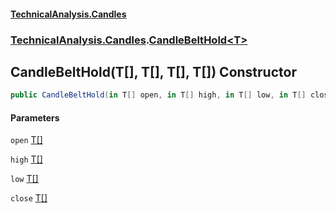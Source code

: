 #### [TechnicalAnalysis.Candles](TechnicalAnalysis.Candles.md 'TechnicalAnalysis.Candles')
### [TechnicalAnalysis.Candles](TechnicalAnalysis.Candles.md#TechnicalAnalysis.Candles 'TechnicalAnalysis.Candles').[CandleBeltHold&lt;T&gt;](CandleBeltHold_T_.md 'TechnicalAnalysis.Candles.CandleBeltHold<T>')

## CandleBeltHold(T[], T[], T[], T[]) Constructor

```csharp
public CandleBeltHold(in T[] open, in T[] high, in T[] low, in T[] close);
```
#### Parameters

<a name='TechnicalAnalysis.Candles.CandleBeltHold_T_.CandleBeltHold(T[],T[],T[],T[]).open'></a>

`open` [T](CandleBeltHold_T_.md#TechnicalAnalysis.Candles.CandleBeltHold_T_.T 'TechnicalAnalysis.Candles.CandleBeltHold<T>.T')[[]](https://docs.microsoft.com/en-us/dotnet/api/System.Array 'System.Array')

<a name='TechnicalAnalysis.Candles.CandleBeltHold_T_.CandleBeltHold(T[],T[],T[],T[]).high'></a>

`high` [T](CandleBeltHold_T_.md#TechnicalAnalysis.Candles.CandleBeltHold_T_.T 'TechnicalAnalysis.Candles.CandleBeltHold<T>.T')[[]](https://docs.microsoft.com/en-us/dotnet/api/System.Array 'System.Array')

<a name='TechnicalAnalysis.Candles.CandleBeltHold_T_.CandleBeltHold(T[],T[],T[],T[]).low'></a>

`low` [T](CandleBeltHold_T_.md#TechnicalAnalysis.Candles.CandleBeltHold_T_.T 'TechnicalAnalysis.Candles.CandleBeltHold<T>.T')[[]](https://docs.microsoft.com/en-us/dotnet/api/System.Array 'System.Array')

<a name='TechnicalAnalysis.Candles.CandleBeltHold_T_.CandleBeltHold(T[],T[],T[],T[]).close'></a>

`close` [T](CandleBeltHold_T_.md#TechnicalAnalysis.Candles.CandleBeltHold_T_.T 'TechnicalAnalysis.Candles.CandleBeltHold<T>.T')[[]](https://docs.microsoft.com/en-us/dotnet/api/System.Array 'System.Array')
